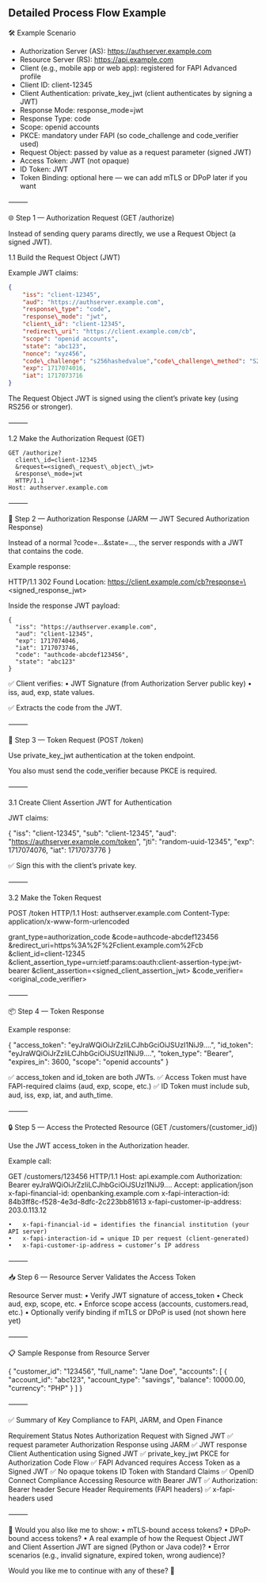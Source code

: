 ## Detailed Process Flow Example

🛠 Example Scenario

* Authorization Server (AS): https://authserver.example.com
* Resource Server (RS): https://api.example.com
* Client (e.g., mobile app or web app): registered for FAPI Advanced profile
* Client ID: client-12345
* Client Authentication: private\_key\_jwt (client authenticates by signing a JWT)
* Response Mode: response\_mode=jwt
* Response Type: code
* Scope: openid accounts
* PKCE: mandatory under FAPI (so code\_challenge and code\_verifier used)
* Request Object: passed by value as a request parameter (signed JWT)
* Access Token: JWT (not opaque)
* ID Token: JWT
* Token Binding: optional here — we can add mTLS or DPoP later if you want

⸻

🌐 Step 1 — Authorization Request (GET /authorize)

Instead of sending query params directly, we use a Request Object (a signed JWT).

1.1 Build the Request Object (JWT)

Example JWT claims:
```json
{
	"iss": "client-12345",
	"aud": "https://authserver.example.com",
	"response\_type": "code",
	"response\_mode": "jwt",
	"client\_id": "client-12345",
	"redirect\_uri": "https://client.example.com/cb",
	"scope": "openid accounts",
	"state": "abc123",
	"nonce": "xyz456",
	"code\_challenge": "s256hashedvalue","code\_challenge\_method": "S256",
	"exp": 1717074016,
	"iat": 1717073716
}
```
	

The Request Object JWT is signed using the client’s private key (using RS256 or stronger).

⸻

1.2 Make the Authorization Request (GET)

	GET /authorize?
	  client\_id=client-12345
	  &request=<signed\_request\_object\_jwt>
	  &response\_mode=jwt
	  HTTP/1.1
	Host: authserver.example.com

  
⸻

📩 Step 2 — Authorization Response (JARM — JWT Secured Authorization Response)

Instead of a normal ?code=...&state=..., the server responds with a JWT that contains the code.

Example response:

HTTP/1.1 302 Found
Location: https://client.example.com/cb?response=\<signed\_response\_jwt\>

Inside the response JWT payload:

	{
	  "iss": "https://authserver.example.com",
	  "aud": "client-12345",
	  "exp": 1717074046,
	  "iat": 1717073746,
	  "code": "authcode-abcdef123456",
	  "state": "abc123"
	}

✅ Client verifies:
	•	JWT Signature (from Authorization Server public key)
	•	iss, aud, exp, state values.

✅ Extracts the code from the JWT.

⸻

🔑 Step 3 — Token Request (POST /token)

Use private\_key\_jwt authentication at the token endpoint.

You also must send the code\_verifier because PKCE is required.

⸻

3.1 Create Client Assertion JWT for Authentication

JWT claims:

{
  "iss": "client-12345",
  "sub": "client-12345",
  "aud": "https://authserver.example.com/token",
  "jti": "random-uuid-12345",
  "exp": 1717074076,
  "iat": 1717073776
}

✅ Sign this with the client’s private key.

⸻

3.2 Make the Token Request

POST /token HTTP/1.1
Host: authserver.example.com
Content-Type: application/x-www-form-urlencoded

grant\_type=authorization\_code
&code=authcode-abcdef123456
&redirect\_uri=https%3A%2F%2Fclient.example.com%2Fcb
&client\_id=client-12345
&client\_assertion\_type=urn:ietf:params:oauth:client-assertion-type:jwt-bearer
&client\_assertion=\<signed\_client\_assertion\_jwt\>
&code\_verifier=\<original\_code\_verifier\>



⸻

📦 Step 4 — Token Response

Example response:

{
  "access\_token": "eyJraWQiOiJrZzIiLCJhbGciOiJSUzI1NiJ9....",
  "id\_token": "eyJraWQiOiJrZzIiLCJhbGciOiJSUzI1NiJ9....",
  "token\_type": "Bearer",
  "expires\_in": 3600,
  "scope": "openid accounts"
}

✅ access\_token and id\_token are both JWTs.
✅ Access Token must have FAPI-required claims (aud, exp, scope, etc.)
✅ ID Token must include sub, aud, iss, exp, iat, and auth\_time.

⸻

🔒 Step 5 — Access the Protected Resource (GET /customers/{customer\_id})

Use the JWT access\_token in the Authorization header.

Example call:

GET /customers/123456 HTTP/1.1
Host: api.example.com
Authorization: Bearer eyJraWQiOiJrZzIiLCJhbGciOiJSUzI1NiJ9....
Accept: application/json
x-fapi-financial-id: openbanking.example.com
x-fapi-interaction-id: 84b3ff8c-f528-4e3d-8dfc-2c223bb81613
x-fapi-customer-ip-address: 203.0.113.12

	•	x-fapi-financial-id = identifies the financial institution (your API server)
	•	x-fapi-interaction-id = unique ID per request (client-generated)
	•	x-fapi-customer-ip-address = customer’s IP address

⸻

📥 Step 6 — Resource Server Validates the Access Token

Resource Server must:
	•	Verify JWT signature of access_token
	•	Check aud, exp, scope, etc.
	•	Enforce scope access (accounts, customers.read, etc.)
	•	Optionally verify binding if mTLS or DPoP is used (not shown here yet)

⸻

📋 Sample Response from Resource Server

{
  "customer\_id": "123456",
  "full\_name": "Jane Doe",
  "accounts": [
	{
	  "account_id": "abc123",
	  "account_type": "savings",
	  "balance": 10000.00,
	  "currency": "PHP"
	}
  ]
}



⸻

✅ Summary of Key Compliance to FAPI, JARM, and Open Finance

Requirement	Status	Notes
Authorization Request with Signed JWT	✅	request parameter
Authorization Response using JARM	✅	JWT response
Client Authentication using Signed JWT	✅	private\_key\_jwt
PKCE for Authorization Code Flow	✅	FAPI Advanced requires
Access Token as a Signed JWT	✅	No opaque tokens
ID Token with Standard Claims	✅	OpenID Connect Compliance
Accessing Resource with Bearer JWT	✅	Authorization: Bearer header
Secure Header Requirements (FAPI headers)	✅	x-fapi- headers used



⸻

🎯 Would you also like me to show:
	•	mTLS-bound access tokens?
	•	DPoP-bound access tokens?
	•	A real example of how the Request Object JWT and Client Assertion JWT are signed (Python or Java code)?
	•	Error scenarios (e.g., invalid signature, expired token, wrong audience)?

Would you like me to continue with any of these? 🚀